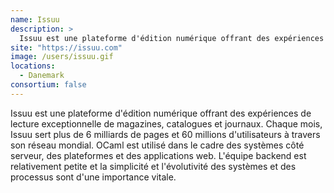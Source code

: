 ```yaml
---
name: Issuu
description: >
  Issuu est une plateforme d'édition numérique offrant des expériences de lecture exceptionnelles de magazines, de catalogues et de journaux
site: "https://issuu.com"
image: /users/issuu.gif
locations:
  - Danemark
consortium: false
---
```


Issuu est une plateforme d'édition numérique offrant des expériences de lecture exceptionnelle de magazines, catalogues et journaux. Chaque mois, Issuu sert plus de 6 milliards de pages et 60 millions d'utilisateurs à travers son réseau mondial. OCaml est utilisé dans le cadre des systèmes côté serveur, des plateformes et des applications web. L'équipe backend est relativement petite et la simplicité et l'évolutivité des systèmes et des processus sont d'une importance vitale.
